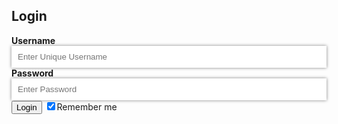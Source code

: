 <!DOCTYPE html>
<html>
<head>
<title>Login Page</title>
<style>
body
form
input[type=text], input[type=password] {
padding: 10px;
margin: 5px 0 20 px 0;
display: block;
width: 100%;
border: none;
box-shadow: 0px 0px 5px grey;
}
</style>
</head>
<body>
<form>
<h2>Login</h2>
<label for="username"><b>Username</b></label>
<input type="text" placeholder="Enter Unique Username" name="username" required>
<label for="password"><b>Password</b></label>
<input type="password" placeholder="Enter Password" name="password" required>
<button type="submit">Login</button>
<label>
<input type="checkbox" checked="checked" name="remember">Remember me
</label>
</form>
</body>
</html>
